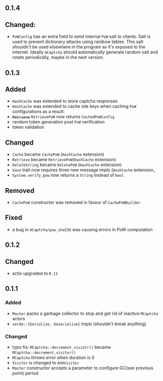 ## 0.1.4

## Changed:

- `PoWConfig` has an extra field to send internal `PoW` salt to clients.
  Salt is used to prevent dictionary attacks using rainbow tables. This
  salt shouldn't be used elsewhere in the program as it's exposed to the
  internet. Ideally `mCaptcha` should automatically generate random
  salt and rotate periodically, maybe in the next version.

## 0.1.3

## Added

- `HashCache` was extended to store captcha responses
- `HashCache` was extended to cache site keys when caching `PoW` configurations
  as a result:
- <strike>`Retrieve`</strike> `RetrievePoW` now returns `CachedPoWConfig`
- random token generation post `PoW` verification
- token validation

## Changed

- `Cache` became `CachePoW` (`HashCache` extension)
- `Retrieve` became `RetrievePoW`(`HashCache` extension)
- `DeleteString` became `DeletePoW` (`HashCache` extension)
- `Save` trait now requires three new message impls (`HashCache` extension\_
- `System.verify_pow` now returns a `String` instead of `bool`

## Removed

- `CachePoW` constructor was removed in favour of `CachwPoWBuilder`

## Fixed

- a bug in `mCaptcha/pow_sha256` was causing errors in PoW computation

## 0.1.2

## Changed

- actix upgraded to `0.11`

## 0.1.1

### Added

- `Master` packs a garbage collector to stop and get rid of inactive
  `MCaptcha` actors
- `serde::{Serialize, Deserialize}` impls (shouldn't break anything)

### Changed

- typo fix: `MCaptcha::decrement_visiotr()` became `MCaptcha::decrement_visitor()`
- `MCaptcha` throws error when duration is 0
- `Visitor` is changed to `AddVisitor`
- `Master` constructor accepts a parameter to configure GC(see previous
  point) period
